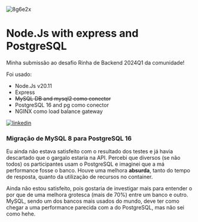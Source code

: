 ![8g6e2x](https://github.com/droderuan/node-rinha-backend-2024q1/assets/43659888/58908935-3f71-4a74-957d-e21767536894)

# Node.Js with express and PostgreSQL

Minha submissão ao desafio Rinha de Backend 2024Q1 da comunidade!

Foi usado:

- Node.Js v20.11
- Express
- ~~MySQL DB and mysql2 como conector~~
- PostgreSQL 16 and pg como conector
- NGINX como load balance gateway

[![linkedin](https://img.shields.io/badge/LinkedIn-0077B5?style=for-the-badge&logo=linkedin&logoColor=white)](https://www.linkedin.com/in/ruan-ferreira-0901/)

### Migração de MySQL 8 para PostgreSQL 16

Eu ainda não estava satisfeito com o resultado dos testes e já havia descartado que o gargalo estaria na API. Percebi que diversos (se não todos) os participantes usam o PostgreSQL e imaginei que a má performance fosse o banco. Houve uma melhora **absurda**, tanto do tempo de resposta, quanto da utilização de recursos no container.

Ainda não estou satisfeito, pois gostaria de investigar mais para entender o por que de uma melhora grotesca (mais de 70%) entre um banco e outro. MySQL, sendo um dos bancos mais usados do mundo, deve ter como chegar a uma performance parecida com a do PostgreSQL, mas não sei como hehe.
